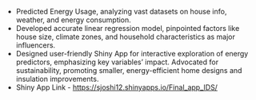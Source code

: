 - Predicted Energy Usage, analyzing vast datasets on house info, weather, and energy consumption.
- Developed accurate linear regression model, pinpointed factors like house size, climate zones, and household characteristics as major influencers.
- Designed user-friendly Shiny App for interactive exploration of energy predictors, emphasizing key variables’ impact. Advocated for sustainability, promoting smaller, energy-efficient home designs and insulation improvements.
- Shiny App Link - https://sjoshi12.shinyapps.io/Final_app_IDS/
